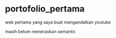# portofolio_pertama
web pertama yang saya buat mengandalkan youtube

masih belum meneraokan semantic
